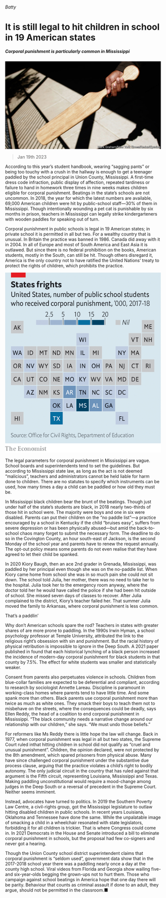 ###### Batty

# It is still legal to hit children in school in 19 American states 

##### Corporal punishment is particularly common in Mississippi 

![image](images/20230121_USP502.jpg) 

> Jan 19th 2023 

According to this year’s student handbook, wearing “sagging pants” or being too touchy with a crush in the hallway is enough to get a teenager paddled by the school principal in Union County, Mississippi. A first-time dress code infraction, public display of affection, repeated tardiness or failure to hand in homework three times in nine weeks makes children eligible for corporal punishment. Beatings in the state’s schools are not uncommon. In 2018, the year for which the latest numbers are available, 69,000 American children were hit by public-school staff—30% of them in Mississippi. Though intentionally wounding a pet cat is punishable by six months in prison, teachers in Mississippi can legally strike kindergarteners with wooden paddles for speaking out of turn.

Corporal punishment in public schools is legal in 19 American states; in private school it is permitted in all but two. For a wealthy country that is unusual. In Britain the practice was banned in 1986. Canada did away with it in 2004. In all of Europe and most of South America and East Asia it is outlawed. But since there is no federal prohibition on the books, American students, mostly in the South, can still be hit. Though others disregard it, America is the only country not to have ratified the United Nations’ treaty to protect the rights of children, which prohibits the practice.

![image](images/20230121_USM920.png) 


The legal parameters for corporal punishment in Mississippi are vague. School boards and superintendents tend to set the guidelines. But according to Mississippi state law, as long as the act is not deemed “malicious”, teachers and administrators cannot be held liable for harm done to children. There are no statutes to specify which instruments can be used, how many times a day a child can be paddled or how old they must be.

In Mississippi black children bear the brunt of the beatings. Though just under half of the state’s students are black, in 2018 nearly two-thirds of those hit in school were. The majority were boys and one in six were disabled. Parents can put their children on the “no paddle list”—a practice encouraged by a school in Kentucky if the child “bruises easy”, suffers from severe depression or has been physically abused—but amid the back-to-school chaos many forget to submit the necessary form. The deadline to do so in the Covington County, an hour south-east of Jackson, is the second Monday of the school year and parents have to renew the request annually. The opt-out policy means some parents do not even realise that they have agreed to let their child be spanked. 

 In 2020 Kiory Baugh, then an ace 2nd grader in Grenada, Mississippi, was paddled by her principal even though she was on the no-paddle list. When Kiory came home from school she was in so much pain she could not sit down. The school told Julia, her mother, there was no need to take her to the hospital. Julia took her to the emergency room anyway, where the doctor told her he would have called the police if she had been hit outside of school. She missed seven days of classes to recover. After Julia complained to the district, Kiory’s teacher failed her. That summer Julia moved the family to Arkansas, where corporal punishment is less common. 

That’s a paddlin’

Why don’t American schools spare the rod? Teachers in states with greater shares of  are more prone to paddling. In the 1990s Irwin Hyman, a school psychology professor at Temple University, attributed the link to the religious right’s obsession with sin and punishment. But the racial history of physical retribution is impossible to ignore in the Deep South. A 2021 paper published in  found that each historical lynching of a black person increased the incidence of modern-day corporal punishment for black students in that county by 7.5%. The effect for white students was smaller and statistically weaker.

Consent from parents also perpetuates violence in schools. Children from blue-collar families are expected to be deferential and compliant, according to research by sociologist Annette Lareau. Discipline is paramount in working-class homes where parents tend to have little time. And some spank more than others. Black parents use corporal punishment more than twice as much as white ones. They smack their boys to teach them not to misbehave on the streets, where the consequences could be deadly, says Ellen Reddy, the head of a coalition to end corporal punishment in Mississippi. “The black community needs a narrative change around our relationship with our children,” she says. “We must undo those beliefs.” 

For reformers like Ms Reddy there is little hope the law will change. Back in 1977, when corporal punishment was legal in all but two states, the Supreme Court ruled inthat hitting children in school did not qualify as “cruel and unusual punishment”. Children, the opinion declared, were not protected by the 8th amendment, which spared prisoners from physical abuse. Many have since challenged corporal punishment under the substantive due process clause, arguing that the practice violates a child’s right to bodily autonomy. The only judicial circuit in the country that has ruled against that argument is the Fifth circuit, representing Louisiana, Mississippi and Texas. Making paddling unconstitutional would require a mood-change among judges in the Deep South or a reversal of precedent in the Supreme Court. Neither seems imminent. 

Instead, advocates have turned to politics. In 2019 the Southern Poverty Law Centre, a civil-rights group, got the Mississippi legislature to outlaw hitting disabled children in public schools. In recent years Louisiana, Oklahoma and Tennessee have done the same. While the unpalatable image of smacking a child in a wheelchair resonated with state legislators, forbidding it for all children is trickier. That is where Congress could come in. In 2021 Democrats in the House and Senate introduced a bill to eliminate corporal punishment in schools, but the proposal had few co-signers and never got a hearing.

Though the Union County school district superintendent claims that corporal punishment is “seldom used”, government data show that in the 2017-2018 school year there was a paddling nearly once a day at the county high school. Viral videos from Florida and Georgia show wailing five- and six-year-olds begging the grown-ups not to hurt them. Those who campaign against school beatings in America hope that one day there will be parity. Behaviour that counts as criminal assault if done to an adult, they argue, should not be permitted in the classroom.■


